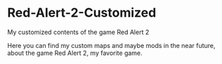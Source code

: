 # Red-Alert-2-Customized
My customized contents of the game Red Alert 2

Here you can find my custom maps and maybe mods in the near future, about the game Red Alert 2, my favorite game.
